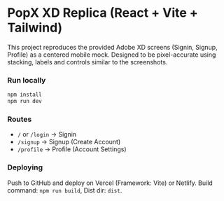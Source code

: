 # PopX XD Replica (React + Vite + Tailwind)

This project reproduces the provided Adobe XD screens (Signin, Signup, Profile) as a centered mobile mock.
Designed to be pixel-accurate using stacking, labels and controls similar to the screenshots.

### Run locally
```bash
npm install
npm run dev
```

### Routes
- `/` or `/login` → Signin
- `/signup` → Signup (Create Account)
- `/profile` → Profile (Account Settings)

### Deploying
Push to GitHub and deploy on Vercel (Framework: Vite) or Netlify. Build command: `npm run build`, Dist dir: `dist`.
